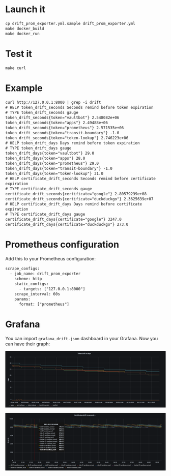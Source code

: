 Launch it
=========

```
cp drift_prom_exporter.yml.sample drift_prom_exporter.yml
make docker_build
make docker_run
```


Test it
=======

```
make curl
```


Example
=======

```
curl http://127.0.0.1:8000 | grep -i drift
# HELP token_drift_seconds Seconds remind before token expiration
# TYPE token_drift_seconds gauge
token_drift_seconds{token="vaultbot"} 2.548082e+06
token_drift_seconds{token="apps"} 2.49488e+06
token_drift_seconds{token="prometheus"} 2.571535e+06
token_drift_seconds{token="transit-boundary"} -1.0
token_drift_seconds{token="token-lookup"} 2.746223e+06
# HELP token_drift_days Days remind before token expiration
# TYPE token_drift_days gauge
token_drift_days{token="vaultbot"} 29.0
token_drift_days{token="apps"} 28.0
token_drift_days{token="prometheus"} 29.0
token_drift_days{token="transit-boundary"} -1.0
token_drift_days{token="token-lookup"} 31.0
# HELP certificate_drift_seconds Seconds remind before certificate expiration
# TYPE certificate_drift_seconds gauge
certificate_drift_seconds{certificate="google"} 2.80579239e+08
certificate_drift_seconds{certificate="duckduckgo"} 2.3625639e+07
# HELP certificate_drift_days Days remind before certificate expiration
# TYPE certificate_drift_days gauge
certificate_drift_days{certificate="google"} 3247.0
certificate_drift_days{certificate="duckduckgo"} 273.0
```


Prometheus configuration
========================

Add this to your Prometheus configuration:

```
scrape_configs:
  - job_name: drift_prom_exporter
    scheme: http
    static_configs:
      - targets: ["127.0.0.1:8000"]
    scrape_interval: 60s
    params:
      format: ["prometheus"]
```


Grafana
=======

You can import `grafana_drift.json` dashboard in your Grafana. Now you can have their graph:

![Token drift in days](sc_tokens_in_days.png)

![Certificate drift in seconds](sc_certificates_in_seconds.png)
